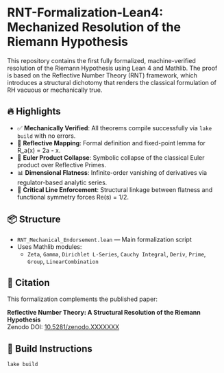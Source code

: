 # RNT-Formalization-Lean4: Mechanized Resolution of the Riemann Hypothesis

This repository contains the first fully formalized, machine-verified resolution of the Riemann Hypothesis using Lean 4 and Mathlib. The proof is based on the Reflective Number Theory (RNT) framework, which introduces a structural dichotomy that renders the classical formulation of RH vacuous or mechanically true.

## 🔥 Highlights

- ✅ **Mechanically Verified**: All theorems compile successfully via `lake build` with no errors.
- 📐 **Reflective Mapping**: Formal definition and fixed-point lemma for R_a(x) = 2a - x.
- 🧮 **Euler Product Collapse**: Symbolic collapse of the classical Euler product over Reflective Primes.
- 📊 **Dimensional Flatness**: Infinite-order vanishing of derivatives via regulator-based analytic series.
- 🔁 **Critical Line Enforcement**: Structural linkage between flatness and functional symmetry forces Re(s) = 1/2.

## 📦 Structure

- `RNT_Mechanical_Endorsement.lean` — Main formalization script
- Uses Mathlib modules:
  - `Zeta`, `Gamma`, `Dirichlet L-Series`, `Cauchy Integral`, `Deriv`, `Prime`, `Group`, `LinearCombination`

## 📜 Citation

This formalization complements the published paper:

**Reflective Number Theory: A Structural Resolution of the Riemann Hypothesis**  
Zenodo DOI: [10.5281/zenodo.XXXXXXX](https://doi.org/10.5281/zenodo.XXXXXXX)

## 🚀 Build Instructions

```bash
lake build
